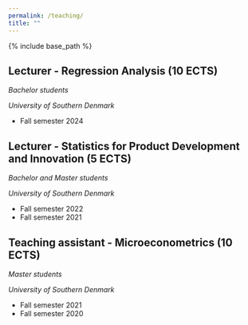 ```yaml
---
permalink: /teaching/
title: ""
---
```


{% include base_path %}

Lecturer - Regression Analysis (10 ECTS)
------

*Bachelor students*

*University of Southern Denmark*

* Fall semester 2024


Lecturer - Statistics for Product Development and Innovation (5 ECTS)
------

*Bachelor and Master students*

*University of Southern Denmark*

* Fall semester 2022
* Fall semester 2021


Teaching assistant - Microeconometrics (10 ECTS)
------

*Master students*

*University of Southern Denmark*

* Fall semester 2021
* Fall semester 2020
